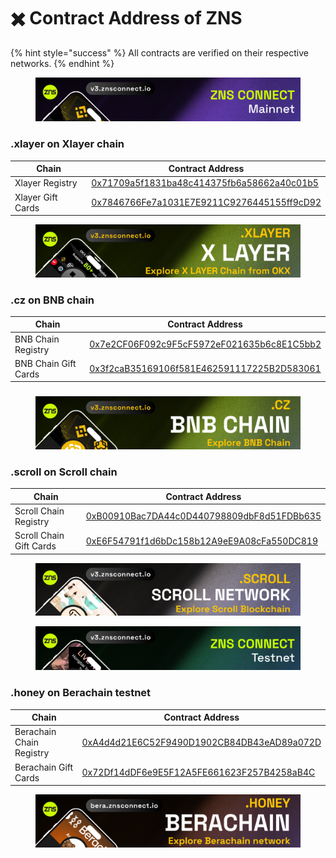 # ✖️ Contract Address of ZNS

{% hint style="success" %}
All contracts are verified on their respective networks.
{% endhint %}

<figure><img src="../.gitbook/assets/1800-300 Mainnet.png" alt=""><figcaption></figcaption></figure>

### .xlayer on Xlayer chain

<table><thead><tr><th width="286.57894736842104">Chain</th><th>Contract Address</th></tr></thead><tbody><tr><td>Xlayer Registry</td><td><a href="https://www.oklink.com/xlayer/address/0x71709a5f1831ba48c414375fb6a58662a40c01b5">0x71709a5f1831ba48c414375fb6a58662a40c01b5</a></td></tr><tr><td>Xlayer Gift Cards</td><td><a href="https://www.oklink.com/xlayer/address/0x7846766fe7a1031e7e9211c9276445155ff9cd92">0x7846766Fe7a1031E7E9211C9276445155ff9cD92</a></td></tr></tbody></table>

<figure><img src="../.gitbook/assets/1800-360 X Layer.png" alt=""><figcaption></figcaption></figure>

### .cz on BNB chain

<table><thead><tr><th width="290.57894736842104">Chain</th><th>Contract Address</th></tr></thead><tbody><tr><td>BNB Chain Registry</td><td><a href="https://bscscan.com/address/0x7e2cf06f092c9f5cf5972ef021635b6c8e1c5bb2">0x7e2CF06F092c9F5cF5972eF021635b6c8E1C5bb2</a></td></tr><tr><td>BNB Chain Gift Cards</td><td><a href="https://bscscan.com/address/0x3f2cab35169106f581e462591117225b2d583061">0x3f2caB35169106f581E462591117225B2D583061</a></td></tr></tbody></table>

###

<figure><img src="../.gitbook/assets/3-sq.png" alt=""><figcaption></figcaption></figure>

### .scroll on Scroll chain

<table><thead><tr><th width="290.57894736842104">Chain</th><th>Contract Address</th></tr></thead><tbody><tr><td>Scroll Chain Registry</td><td><a href="https://scrollscan.com/address/0xb00910bac7da44c0d440798809dbf8d51fdbb635">0xB00910Bac7DA44c0D440798809dbF8d51FDBb635</a></td></tr><tr><td>Scroll Chain Gift Cards</td><td><a href="https://scrollscan.com/address/0xe6f54791f1d6bdc158b12a9ee9a08cfa550dc819">0xE6F54791f1d6bDc158b12A9eE9A08cFa550DC819</a></td></tr></tbody></table>



<figure><img src="../.gitbook/assets/1800-360 Scroll.png" alt=""><figcaption></figcaption></figure>

<figure><img src="../.gitbook/assets/1800-300 Testnet.png" alt=""><figcaption></figcaption></figure>

### .honey on Berachain testnet

<table><thead><tr><th width="290.57894736842104">Chain</th><th>Contract Address</th></tr></thead><tbody><tr><td>Berachain Chain Registry</td><td><a href="https://artio.beratrail.io/address/0xA4d4d21E6C52F9490D1902CB84DB43eAD89a072D">0xA4d4d21E6C52F9490D1902CB84DB43eAD89a072D</a></td></tr><tr><td>Berachain Gift Cards</td><td><a href="https://artio.beratrail.io/token/0x72Df14dDF6e9E5F12A5FE661623F257B4258aB4C">0x72Df14dDF6e9E5F12A5FE661623F257B4258aB4C</a></td></tr></tbody></table>



<figure><img src="../.gitbook/assets/1800-360 Bera.png" alt=""><figcaption></figcaption></figure>
